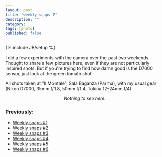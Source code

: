 ```yaml
---
layout: post
title: "weekly snaps 7"
description: ""
category: 
tags: [photo]
published: false
---
```

{% include JB/setup %}

I did a few experiments with the camera over the past two weekends. Thought to share a few pictures here, even if they are not particularly inspired shots. But if you're trying to find how damn good is the D7000 sensor, just look at the green tomato shot.

All shots taken at "Il Montale", Sala Baganza (Parma), with my usual gear (Nikon D7000, 35mm f/1.8, 50mm f/1.4, Tokina 12-24mm f/4).

<center><i>Nothing to see here.</i></center>


### Previously:

* [Weekly snaps #1](http://aadm.github.com/2012-07-10-weekly-snaps-1.html)
* [Weekly snaps #2](http://aadm.github.com/2012-07-19-weekly-snaps-2.html)
* [Weekly snaps #3](http://aadm.github.com/2012-07-27-weekly-snaps-3.html)
* [Weekly snaps #4](http://aadm.github.com/2012-08-08-weekly-snaps-4.html)
* [Weekly snaps #5](http://aadm.github.com/2012-08-31-weekly-snaps-5.html)
* [Weekly snaps #6](http://aadm.github.com/2012-09-14-weekly-snaps-6.html)